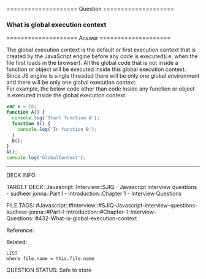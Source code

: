==================== Question ====================  

### What is global execution context  

==================== Answer ====================  

The global execution context is the default or first execution context that is
created by the JavaScript engine before any code is executed(i.e, when the file
first loads in the browser). All the global code that is not inside a function
or object will be executed inside this global execution context. Since JS engine
is single threaded there will be only one global environment and there will be
only one global execution context.  
For example, the below code other than code inside any function or object is
executed inside the global execution context.

```javascript
var x = 10;
function A() {
  console.log('Start function A');
  function B() {
    console.log('In function B');
  }
  B();
}
A();
console.log('GlobalContext');
```

---

DECK INFO

TARGET DECK: Javascript::Interview::SJIQ - Javascript interview questions -
sudheer jonna::Part I - Introduction::Chapter 1 - Interview Questions

FILE TAGS:
#Javascript::#Interview::#SJIQ-Javascript-interview-questions-sudheer-jonna::#Part-I-Introduction::#Chapter-1-Interview-Questions::#432-What-is-global-execution-context

Reference:

Related:

```dataview
LIST
where file.name = this.file.name
```

QUESTION STATUS: Safe to store
